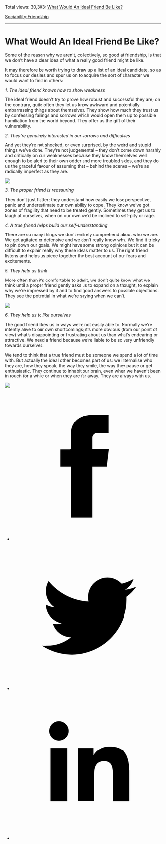 Total views: 30,303: [What Would An Ideal Friend Be Like?](https://www.theschooloflife.com/thebookoflife/what-would-an-ideal-friend-be-like/)

[Sociability:](https://www.theschooloflife.com/thebookoflife/category/sociability/)[Friendship](https://www.theschooloflife.com/thebookoflife/category/sociability/friendship/)

* * *

# What Would An Ideal Friend Be Like?
<style>
						.alignnone {
  display: block;
  margin-left: auto;
  margin-right: auto;
  align: center:
}

.addtoany_share_save_container {
display:none;
}

.wp-block-image {
		display: block;
  margin-left: auto;
  margin-right: auto;
  width: 50%;
}

.aligncenter {
display: block;
  margin-left: auto;
  margin-right: auto;
  align: center:
}

@media only screen and (max-width: 500px) {
  .wp-block-image {
		display: block;
  margin-left: auto;
  margin-right: auto;
  width: 100%;
} }

h1 {max-width: 600px !important;
}
.s18-single-post .content-area .site-main article .post-cat-header-display + .old-wrapper p {
    font-size: 1.200em
}
						</style>

Some of the reason why we aren’t, collectively, so good at friendship, is that we don’t have a clear idea of what a really good friend might be like.

It may therefore be worth trying to draw up a list of an ideal candidate, so as to focus our desires and spur us on to acquire the sort of character we would want to find in others:

_1. The ideal friend knows how to show weakness_

The ideal friend doesn’t try to prove how robust and successful they are; on the contrary, quite often they let us know awkward and potentially embarrassing things about themselves. They show how much they trust us by confessing failings and sorrows which would open them up to possible humiliation from the world beyond. They offer us the gift of their vulnerability.

_2. They’re genuinely interested in our sorrows and difficulties_

And yet they’re not shocked, or even surprised, by the weird and stupid things we’ve done. They’re not judgemental – they don’t come down harshly and critically on our weaknesses because they know themselves well enough to be alert to their own odder and more troubled sides, and they do us the graceful favour of assuming that – behind the scenes – we’re as radically imperfect as they are.

![](https://www.theschooloflife.com/thebookoflife/wp-content/uploads/2018/01/858px-Portrait_de_lartiste_avec_un_ami_by_Raffaello_Sanzio_from_C2RMF_retouched.jpg)

_3. The proper friend is reassuring_

They don’t just flatter; they understand how easily we lose perspective, panic and underestimate our own ability to cope. They know we’ve got zones of fragility that need to be treated gently. Sometimes they get us to laugh at ourselves, when on our own we’d be inclined to self-pity or rage.

_4. A true friend helps build our self-understanding_

There are so many things we don’t entirely comprehend about who we are. We get agitated or defensive and we don’t really know why. We find it tricky to pin down our goals. We might have some strong opinions but it can be difficult to explain really why these ideas matter to us. The right friend listens and helps us piece together the best account of our fears and excitements.

_5. They help us think_

More often than it’s comfortable to admit, we don’t quite know what we think until a proper friend gently asks us to expand on a thought, to explain why we’re impressed by it and to find good answers to possible objections. They see the potential in what we’re saying when we can’t.

![](https://www.theschooloflife.com/thebookoflife/wp-content/uploads/2018/01/800px-WomenofAlgiers.jpg)

_6. They help us to like ourselves_

The good friend likes us in ways we’re not easily able to. Normally we’re intently alive to our own shortcomings; it’s more obvious (from our point of view) what’s disappointing or frustrating about us than what’s endearing or attractive. We need a friend because we’re liable to be so very unfriendly towards ourselves.

We tend to think that a true friend must be someone we spend a lot of time with. But actually the ideal other becomes part of us: we internalise who they are, how they speak, the way they smile, the way they pause or get enthusiastic. They continue to inhabit our brain, even when we haven’t been in touch for a while or when they are far away. They are always with us.

[![](https://img.youtube.com/vi/LGinimRIl04/0.jpg)](https://www.youtube.com/embed/LGinimRIl04 '')
<style>
    .iframe-class { display: block !important; }
</style>

- [<svg xmlns="http://www.w3.org/2000/svg" viewbox="0 0 26 26"><title>Facebook</title>
                    <g>
                        <path d="M8.38,10H9.92c.2,0,.29,0,.29-.28,0-.82,0-1.64,0-2.46a3.05,3.05,0,0,1,2.57-3.15A7.22,7.22,0,0,1,14,3.95c.86,0,1.71,0,2.57,0h.25v3.2h-2A.85.85,0,0,0,14,8c0,.62,0,1.24,0,1.91h2.87L16.51,13H14v9H10.21V13H8.38Z"></path>
                    </g>
                </svg>](http://www.facebook.com/sharer/sharer.php?u=https://www.theschooloflife.com/thebookoflife/what-would-an-ideal-friend-be-like/)
- [<svg xmlns="http://www.w3.org/2000/svg" viewbox="0 0 26 26"><title>Twitter</title>
                    <path d="M21.69,7.9a6.75,6.75,0,0,1-1.94.53,3.39,3.39,0,0,0,1.48-1.87,6.76,6.76,0,0,1-2.14.82,3.38,3.38,0,0,0-5.75,3.08,9.59,9.59,0,0,1-7-3.53,3.38,3.38,0,0,0,1,4.51A3.36,3.36,0,0,1,5.89,11v0A3.38,3.38,0,0,0,8.6,14.37a3.39,3.39,0,0,1-1.53.06,3.38,3.38,0,0,0,3.15,2.35A6.78,6.78,0,0,1,6,18.22a6.87,6.87,0,0,1-.81,0A9.6,9.6,0,0,0,20,10.08q0-.22,0-.44A6.86,6.86,0,0,0,21.69,7.9Z"></path>
                </svg>](http://twitter.com/share?url=https://www.theschooloflife.com/thebookoflife/what-would-an-ideal-friend-be-like/&text=&via=theschooloflife)
- [<svg xmlns="http://www.w3.org/2000/svg" viewbox="0 0 26 26"><title>LinkedIn</title>
<path class="cls-2" d="M6.67,10H9.58v9.36H6.67ZM8.13,5.32A1.69,1.69,0,1,1,6.44,7,1.69,1.69,0,0,1,8.13,5.32"></path><path class="cls-2" d="M11.41,10H14.2v1.28h0A3.06,3.06,0,0,1,17,9.75c2.95,0,3.49,1.94,3.49,4.46v5.14H17.57V14.79c0-1.09,0-2.48-1.51-2.48s-1.75,1.18-1.75,2.4v4.63H11.41Z"></path></svg>](https://www.linkedin.com/shareArticle?mini=true&url=https://www.theschooloflife.com/thebookoflife/what-would-an-ideal-friend-be-like/)
